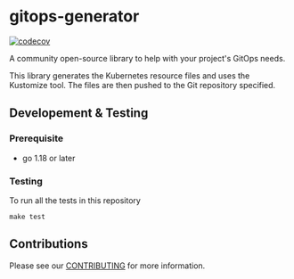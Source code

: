 # gitops-generator

[![codecov](https://codecov.io/gh/redhat-developer/gitops-generator/branch/main/graph/badge.svg)](https://codecov.io/gh/redhat-developer/gitops-generator)

A community open-source library to help with your project's GitOps needs.

This library generates the Kubernetes resource files and uses the Kustomize tool. The files are then pushed to the Git repository specified.

## Developement & Testing

### Prerequisite
- go 1.18 or later

### Testing

To run all the tests in this repository

```
make test
```

## Contributions

Please see our [CONTRIBUTING](./CONTRIBUTING.md) for more information.
